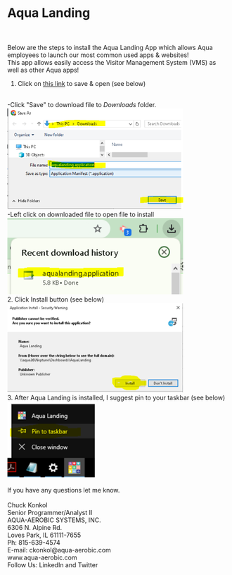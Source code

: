 # Aqua Landing
<br><br>
Below are the steps to install the Aqua Landing App which allows Aqua employees to launch our most common used apps & websites! 
<br>This app allows easily access the Visitor Management System (VMS) as well as other Aqua apps!
<br>
1. Click on [this link](aqualanding.application) to save & open (see below)
<br>
-Click "Save" to download file to <i>Downloads</i> folder.<br>
<img src="77.png" width="400"><br>
-Left click on downloaded file to open file to install<br>
<img src="55.png" width="400"><br>
2.	Click Install button  (see below)
<br>
<img src="88.png" width="400">
<br>
3.	After Aqua Landing is installed, I suggest pin to your taskbar (see below)
<br>
<img src="99.png" width="200">
<br><br>
If you have any questions let me know. 
<br><br>
Chuck Konkol<br>
Senior Programmer/Analyst II<br>
AQUA-AEROBIC SYSTEMS, INC.<br>
6306 N. Alpine Rd.<br>
Loves Park, IL 61111-7655<br>
Ph: 815-639-4574<br>
E-mail: ckonkol@aqua-aerobic.com <br>
www.aqua-aerobic.com<br>
Follow Us: LinkedIn and Twitter

 
